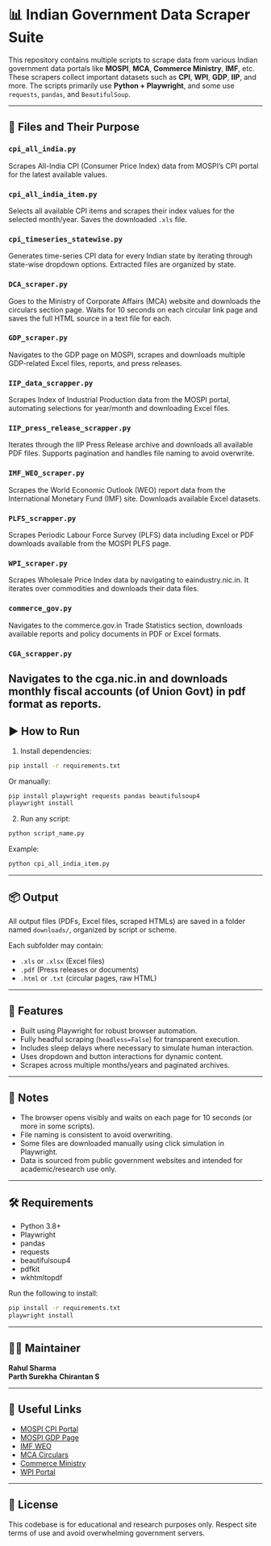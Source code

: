# 📊 Indian Government Data Scraper Suite

This repository contains multiple scripts to scrape data from various Indian government data portals like **MOSPI**, **MCA**, **Commerce Ministry**, **IMF**, etc. These scrapers collect important datasets such as **CPI**, **WPI**, **GDP**, **IIP**, and more. The scripts primarily use **Python + Playwright**, and some use `requests`, `pandas`, and `BeautifulSoup`.

---

## 📁 Files and Their Purpose

### `cpi_all_india.py`
Scrapes All-India CPI (Consumer Price Index) data from MOSPI’s CPI portal for the latest available values.

### `cpi_all_india_item.py`
Selects all available CPI items and scrapes their index values for the selected month/year. Saves the downloaded `.xls` file.

### `cpi_timeseries_statewise.py`
Generates time-series CPI data for every Indian state by iterating through state-wise dropdown options. Extracted files are organized by state.

### `DCA_scraper.py`
Goes to the Ministry of Corporate Affairs (MCA) website and downloads the circulars section page. Waits for 10 seconds on each circular link page and saves the full HTML source in a text file for each.

### `GDP_scraper.py`
Navigates to the GDP page on MOSPI, scrapes and downloads multiple GDP-related Excel files, reports, and press releases.

### `IIP_data_scrapper.py`
Scrapes Index of Industrial Production data from the MOSPI portal, automating selections for year/month and downloading Excel files.

### `IIP_press_release_scrapper.py`
Iterates through the IIP Press Release archive and downloads all available PDF files. Supports pagination and handles file naming to avoid overwrite.

### `IMF_WEO_scraper.py`
Scrapes the World Economic Outlook (WEO) report data from the International Monetary Fund (IMF) site. Downloads available Excel datasets.

### `PLFS_scrapper.py`
Scrapes Periodic Labour Force Survey (PLFS) data including Excel or PDF downloads available from the MOSPI PLFS page.

### `WPI_scraper.py`
Scrapes Wholesale Price Index data by navigating to eaindustry.nic.in. It iterates over commodities and downloads their data files.

### `commerce_gov.py`
Navigates to the commerce.gov.in Trade Statistics section, downloads available reports and policy documents in PDF or Excel formats.

### `CGA_scrapper.py`
Navigates to the cga.nic.in and downloads monthly fiscal accounts (of Union Govt) in pdf format as reports.
---

## ▶️ How to Run

1. Install dependencies:
```bash
pip install -r requirements.txt
```

Or manually:
```bash
pip install playwright requests pandas beautifulsoup4
playwright install
```

2. Run any script:
```bash
python script_name.py
```

Example:
```bash
python cpi_all_india_item.py
```

---

## 📦 Output

All output files (PDFs, Excel files, scraped HTMLs) are saved in a folder named `downloads/`, organized by script or scheme.  

Each subfolder may contain:
- `.xls` or `.xlsx` (Excel files)
- `.pdf` (Press releases or documents)
- `.html` or `.txt` (circular pages, raw HTML)

---

## 🧠 Features

- Built using Playwright for robust browser automation.
- Fully headful scraping (`headless=False`) for transparent execution.
- Includes sleep delays where necessary to simulate human interaction.
- Uses dropdown and button interactions for dynamic content.
- Scrapes across multiple months/years and paginated archives.

---

## 📍 Notes

- The browser opens visibly and waits on each page for 10 seconds (or more in some scripts).
- File naming is consistent to avoid overwriting.
- Some files are downloaded manually using click simulation in Playwright.
- Data is sourced from public government websites and intended for academic/research use only.

---

## 🛠 Requirements

- Python 3.8+
- Playwright
- pandas
- requests
- beautifulsoup4
- pdfkit
- wkhtmltopdf

Run the following to install:
```bash
pip install -r requirements.txt
playwright install
```

---

## 🧑‍💻 Maintainer

**Rahul Sharma**  
**Parth Surekha**
**Chirantan S**

---

## 🔗 Useful Links

- [MOSPI CPI Portal](https://cpi.mospi.gov.in)
- [MOSPI GDP Page](https://mospi.gov.in)
- [IMF WEO](https://www.imf.org/en/Publications/WEO)
- [MCA Circulars](https://www.mca.gov.in/content/mca/global/en/notifications-tender/circulars.html)
- [Commerce Ministry](https://commerce.gov.in)
- [WPI Portal](https://eaindustry.nic.in)

---

## 📜 License

This codebase is for educational and research purposes only. Respect site terms of use and avoid overwhelming government servers.
